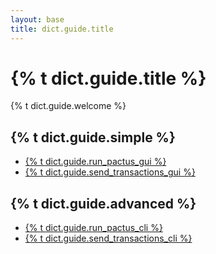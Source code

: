 ```yaml
---
layout: base
title: dict.guide.title
---
```


# {% t dict.guide.title %}

{% t dict.guide.welcome %}

## {% t dict.guide.simple %}

<ul class="list-unstyled">
  <li><a href="{{ site.baseurl }}/user-guides/run-pactus-gui">{% t dict.guide.run_pactus_gui %}</a></li>
  <li><a href="{{ site.baseurl }}/user-guides/send-transactions-gui">{% t dict.guide.send_transactions_gui %}</a></li>
</ul>

## {% t dict.guide.advanced %}

<ul class="list-unstyled">
  <li><a href="{{ site.baseurl }}/user-guides/run-pactus-cli">{% t dict.guide.run_pactus_cli %}</a></li>
    <li><a href="{{ site.baseurl }}/user-guides/send-transactions-cli">{% t dict.guide.send_transactions_cli %}</a></li>
  <!-- <li><a href="{{ site.baseurl }}/user-guides/run-pactus-docker">{% t dict.guide.run_pactus_docker %}</a></li> -->
</ul>
